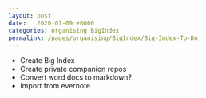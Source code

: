 ```yaml
---
layout: post
date:   2020-01-09 +0000
categories: organising BigIndex
permalink: /pages/organising/BigIndex/Big-Index-To-Do
---
```


- Create Big Index
- Create private companion repos
- Convert word docs to markdown?
- Import from evernote
